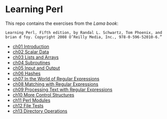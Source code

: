 # Learning Perl

This repo contains the exercises from the _Lama book_:

```
Learning Perl, Fifth edition, by Randal L. Schwartz, Tom Phoenix, and brian d foy. Copyright 2008 O’Reilly Media, Inc., 978-0-596-52010-6.”
```

- [ch01 Introduction](ch01/)
- [ch02 Scalar Data](ch02/)
- [ch03 Lists and Arrays](ch03/)
- [ch04 Subroutines](ch04/)
- [ch05 Input and Output](ch05/)
- [ch06 Hashes](ch06/)
- [ch07 In the World of Regular Expressions](ch07/)
- [ch08 Matching with Regular Expressions](ch08/)
- [ch09 Processing Text with Regular Expressions](ch09/)
- [ch10 More Control Structures](ch10/)
- [ch11 Perl Modules](ch11/)
- [ch12 File Tests](ch12/)
- [ch13 Directory Operations](ch13/)

